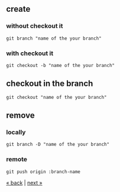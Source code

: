 ## create
### without checkout it
	git branch "name of the your branch"
### with checkout it
	git checkout -b "name of the your branch"

## checkout in the branch
	git checkout "name of the your branch"

## remove 
### locally
	git branch -D "name of the your branch"
### remote
	git push origin :branch-name

[&laquo; back](https://github.com/MRCardoso/git-code/blob/master/topics) |
[next &raquo;](https://github.com/MRCardoso/git-code/blob/master/topics/tag.md)
